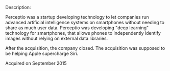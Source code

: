 Description:

Perceptio was a startup developing technology to let companies run advanced artificial intelligence systems on smartphones without needing to share as much user data. Perceptio was developing "deep learning" technology for smartphones, that allows phones to independently identify images without relying on external data libraries.

After the acquisition, the company closed. The acquisition was supposed to be helping Apple supercharge Siri.

Acquired on September 2015